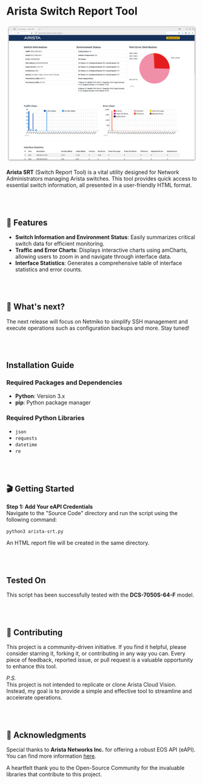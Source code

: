 # Arista Switch Report Tool
![Arista Switch Report Tool Screenshot](Preview.png)

**Arista SRT** (Switch Report Tool) is a vital utility designed for Network Administrators managing Arista switches. This tool provides quick access to essential switch information, all presented in a user-friendly HTML format.

<br><br>
## 🌟 Features

- **Switch Information and Environment Status**: Easily summarizes critical switch data for efficient monitoring.
- **Traffic and Error Charts**: Displays interactive charts using amCharts, allowing users to zoom in and navigate through interface data.
- **Interface Statistics**: Generates a comprehensive table of interface statistics and error counts.

<br><br>
## 🚀 What's next?
The next release will focus on Netmiko to simplify SSH management and execute operations such as configuration backups and more. Stay tuned!

<br><br>
## Installation Guide

### Required Packages and Dependencies
- **Python**: Version 3.x
- **pip**: Python package manager

### Required Python Libraries
- `json`
- `requests`
- `datetime`
- `re`

<br><br>
## 🎬 Getting Started

**Step 1: Add Your eAPI Credentials**  
Navigate to the "Source Code" directory and run the script using the following command:

```bash
python3 arista-srt.py
```
An HTML report file will be created in the same directory.

<br><br>
## Tested On

This script has been successfully tested with the **DCS-7050S-64-F** model.

<br><br>
## 👐 Contributing

This project is a community-driven initiative. If you find it helpful, please consider starring it, forking it, or contributing in any way you can. Every piece of feedback, reported issue, or pull request is a valuable opportunity to enhance this tool.

*P.S.*  
This project is not intended to replicate or clone Arista Cloud Vision. Instead, my goal is to provide a simple and effective tool to streamline and accelerate operations.

<br><br>
## 💖 Acknowledgments

Special thanks to **Arista Networks Inc.** for offering a robust EOS API (eAPI). You can find more information [here](https://arista.my.site.com/AristaCommunity/s/article/arista-eapi-101).

A heartfelt thank you to the Open-Source Community for the invaluable libraries that contribute to this project.